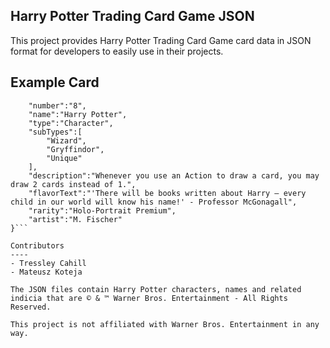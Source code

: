 Harry Potter Trading Card Game JSON
----
This project provides Harry Potter Trading Card Game card data in JSON format for developers to easily use in their projects.

Example Card
----
```{
    "number":"8",
    "name":"Harry Potter",
    "type":"Character",
    "subTypes":[
        "Wizard",
        "Gryffindor",
        "Unique"
    ],
    "description":"Whenever you use an Action to draw a card, you may draw 2 cards instead of 1.",
    "flavorText":"'There will be books written about Harry — every child in our world will know his name!' - Professor McGonagall",
    "rarity":"Holo-Portrait Premium",
    "artist":"M. Fischer"
}```

Contributors
----
- Tressley Cahill
- Mateusz Koteja

The JSON files contain Harry Potter characters, names and related indicia that are © & ™ Warner Bros. Entertainment - All Rights Reserved.

This project is not affiliated with Warner Bros. Entertainment in any way.